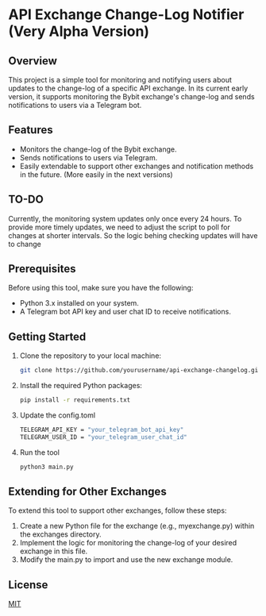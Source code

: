 # API Exchange Change-Log Notifier (Very Alpha Version)

## Overview

This project is a simple tool for monitoring and notifying users about updates to the change-log of a specific API exchange. In its current early version, it supports monitoring the Bybit exchange's change-log and sends notifications to users via a Telegram bot.

## Features

- Monitors the change-log of the Bybit exchange.
- Sends notifications to users via Telegram.
- Easily extendable to support other exchanges and notification methods in the future. (More easily in the next versions)

## TO-DO

Currently, the monitoring system updates only once every 24 hours. To provide more timely updates, we need to adjust the script to poll for changes at shorter intervals. So the logic behing checking updates will have to change

## Prerequisites

Before using this tool, make sure you have the following:

- Python 3.x installed on your system.
- A Telegram bot API key and user chat ID to receive notifications.

## Getting Started

1. Clone the repository to your local machine:

   ```bash
   git clone https://github.com/yourusername/api-exchange-changelog.git
   ```

2. Install the required Python packages:
   ```bash
   pip install -r requirements.txt
   ```

3. Update the config.toml
   ```bash
   TELEGRAM_API_KEY = "your_telegram_bot_api_key"
   TELEGRAM_USER_ID = "your_telegram_user_chat_id"
   ```

4. Run the tool
   ```bash
   python3 main.py
   ```

## Extending for Other Exchanges
To extend this tool to support other exchanges, follow these steps:

1. Create a new Python file for the exchange (e.g., myexchange.py) within the exchanges directory.
2. Implement the logic for monitoring the change-log of your desired exchange in this file.
3. Modify the main.py to import and use the new exchange module.


## License

[MIT](https://choosealicense.com/licenses/mit/)

